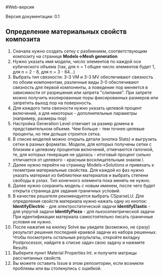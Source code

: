 #Web-версия

Версия документации: 0.1
## Определение материальных свойств композита
1. Сначала нужно создать сетку с разбиением,
соответствующим композиту на странице **Models->Mesh generation**
2. Нужно указать имя модели, число элементов по каждой оси кубического объема
(так, для n = 1 общее число элементов будет 1, для n = 2 - 8, для n = 3 - 64...)
3. Выбрать тип связности: 3-3 VM и 3-3 MV обеспечивают связность по обоим компонентам, 
различные виды 3-0 обеспечивают связность для первой компоненты, а поведение пор меняется в зависимости от разрешения или запрета "слипания".
При запрете можно получить изолированные поры фиксированных размеров или запретить выход пор на поверхность.
4. Для каждого типа связности нужно указать целевой процент включений, а для некоторых - дополнительные параметры (например, размеры пор)
5. Настройка Generation Level отвечает за размер домена в представительном объеме. Чем больше - тем точнее целевые проценты, но тем дольше строится сетка.
6. В списке моделей можно открыть детали (кнопка Stats) и выгрузить сетки в разных форматах. Модели, для
которых получены сетки с близким к целевому процентом включений, отмечаются галочкой, те, для которых генерация не удалась - итоговый процент сильно отличается от целевого - красным восклицательным знаком.\
7. Далее нужно перейти на страницу Models->Solutions и привязать к геометрии материальные свойства.
Для каждой из фаз нужно указать материал из библиотеки материалов и выбрать степени свободы в узлах.
Тип конечного элемента пока менять не нужно.
8. Далее нужно сохранить модель с новым именем, после чего будет открыта страница для задания граничных условий.
9. В качестве решателя рекомендуется выбрать CSparseLU. Для определения свойств материала нужно нажать одну из кнопок:
    **IdentifyElectric** - для электростатической задачи
    **IdentifyElastic** - для упругой задачи
    **IdentifyPiezo** - для пьезоэлектрической задачи
    При идентификации материала самостоятельно писать граничные условия не нужно.
10. После нажатия на кнопку Solve вы увидите (возможно, не сразу) результат решения последней краевой задачи из набора решенных.
Чтобы посмотреть остальные результаты, откройте вкладку Postprocessor, найдите в списке задач свою задачу и нажмите Results
11. Выберите пункт Material Properties Int. и получите матрицы рассчитанных свойств.
12. Вы можете оставить Issue в этом репозитории, если возникли проблемы или вы столкнулись с ошибкой.
 


